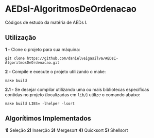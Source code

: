 # AEDsI-AlgoritmosDeOrdenacao

Códigos de estudo da matéria de AEDs I.

## Utilização

**1 -** Clone o projeto para sua máquina:

```Terminal
git clone https://github.com/danielveigasilva/AEDsI-AlgoritmosDeOrdenacao.git
```

**2 -** Compile e execute o projeto utilizando o make:

```Terminal
make build
```

**2.1 -** Se desejar compilar utilizando uma ou mais bibliotecas específicas contidas no projeto (localizadas em `lib/`) utilize o comando abaixo:

```Terminal
make build LIBS= -lhelper -lsort
```

## Algorítimos Implementados

**1)** Seleção
**2)** Inserção
**3)** Mergesort
**4)** Quicksort
**5)** Shellsort
